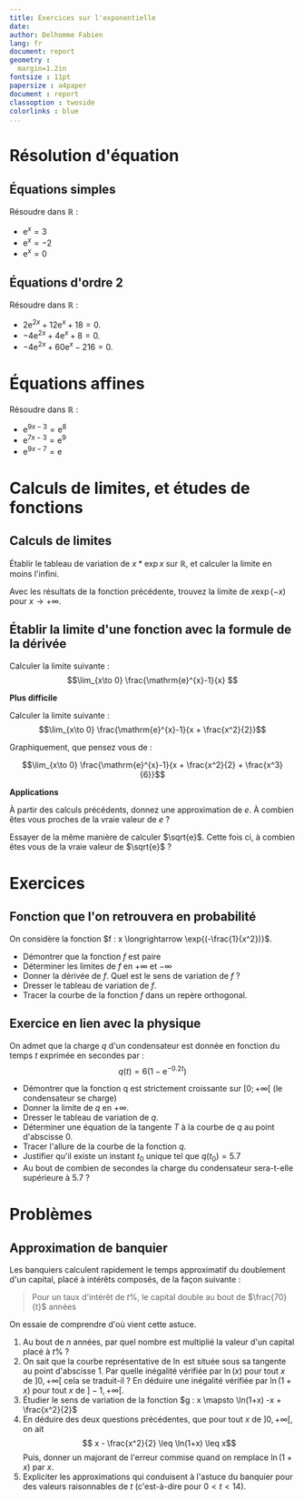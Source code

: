 ```yaml
---
title: Exercices sur l'exponentielle
date:
author: Delhomme Fabien
lang: fr
document: report
geometry :
  margin=1.2in
fontsize : 11pt
papersize : a4paper
document : report
classoption : twoside
colorlinks : blue
...
```



# Résolution d'équation

## Équations simples

Résoudre dans $\mathbb{R}$ :

  - $\mathrm{e}^{x} = 3$
  - $\mathrm{e}^{x} = -2$
  - $\mathrm{e}^{x} =  0$

## Équations d'ordre 2

Résoudre dans $\mathbb{R}$ :
 
  - $2 \mathrm{e}^{2 x}+12 \mathrm{e}^x+18=0$.
  - $-4 \mathrm{e}^{2 x}+4 \mathrm{e}^x+8=0$.
  - $-4 \mathrm{e}^{2 x}+60 \mathrm{e}^x-216=0$.

# Équations affines

Résoudre dans $\mathbb{R}$ :

  - $\mathrm{e}^{9 x-3}=\mathrm{e}^8$
  - $\mathrm{e}^{7 x-3}=\mathrm{e}^9$
  - $\mathrm{e}^{9 x-7}=\mathrm{e}$

# Calculs de limites, et études de fonctions

## Calculs de limites

Établir le tableau de variation de $x*\exp{x}$ sur $\mathbb{R}$, et calculer la
limite en moins l'infini.

Avec les résultats de la fonction précédente, trouvez la limite de $x\exp{(-x)}$
pour $x \to +\infty$.

## Établir la limite d'une fonction avec la formule de la dérivée

Calculer la limite suivante :
  $$\lim_{x\to 0} \frac{\mathrm{e}^{x}-1}{x} $$

**Plus difficile**

Calculer la limite suivante :
  $$\lim_{x\to 0} \frac{\mathrm{e}^{x}-1}{x + \frac{x^2}{2}}$$

Graphiquement, que pensez vous de :

  $$\lim_{x\to 0} \frac{\mathrm{e}^{x}-1}{x + \frac{x^2}{2} + \frac{x^3}{6}}$$

**Applications**

À partir des calculs précédents, donnez une approximation de $e$. À combien êtes
vous proches de la vraie valeur de $e$ ?

Essayer de la même manière de calculer $\sqrt{e}$. Cette fois ci, à combien êtes
vous de la vraie valeur de $\sqrt{e}$ ?

# Exercices 

## Fonction que l'on retrouvera en probabilité

On considère la fonction $f : x \longrightarrow \exp{(-\frac{1}{x^2})}$.

  - Démontrer que la fonction $f$ est paire
  - Déterminer les limites de $f$ en $+\infty$ et $-\infty$
  - Donner la dérivée de $f$. Quel est le sens de variation de $f$ ?
  - Dresser le tableau de variation de $f$.
  - Tracer la courbe de la fonction $f$ dans un repère orthogonal.

## Exercice en lien avec la physique 

On admet que la charge $q$ d'un condensateur est donnée en fonction du temps $t$
exprimée en secondes par :
  $$ q(t) = 6(1-\textrm{e}^{-0.2t})$$

  - Démontrer que la fonction q est strictement croissante sur $[0; +\infty[$ (le
      condensateur se charge)
  - Donner la limite de $q$ en $+\infty$.
  - Dresser le tableau de variation de $q$.
  - Déterminer une équation de la tangente $T$ à la courbe de $q$ au point
      d'abscisse $0$.
  - Tracer l'allure de la courbe de la fonction $q$.
  - Justifier qu'il existe un instant $t_0$ unique tel que $q(t_0) = 5.7$
  - Au bout de combien de secondes la charge du condensateur sera-t-elle
      supérieure à $5.7$ ?

# Problèmes

## Approximation de banquier

Les banquiers calculent rapidement le temps approximatif du doublement d'un
capital, placé à intérêts composés, de la façon suivante :

>   Pour un taux d'intérêt de $t\%$, le capital double au bout de $\frac{70}{t}$ années

On essaie de comprendre d'où vient cette astuce.

  1. Au bout de $n$ années, par quel nombre est multiplié la valeur d'un capital
     placé à $t\%$ ?
  2. On sait que la courbe représentative de $\ln$ est située sous sa tangente
     au point d'abscisse 1. Par quelle inégalité vérifiée par $\ln(x)$ pour tout
     $x$ de $]0, +\infty[$ cela se traduit-il ? En déduire une inégalité
     vérifiée par $\ln(1+x)$ pour tout $x$ de $]-1, +\infty[$.
  3. Étudier le sens de variation de la fonction $g : x \mapsto \ln(1+x) -x +
     \frac{x^2}{2}$
  4. En déduire des deux questions précédentes, que pour tout $x$ de $]0, +\infty[$, on ait
    $$ x - \frac{x^2}{2} \leq \ln(1+x) \leq x$$
    Puis, donner un majorant de l'erreur commise quand on remplace $\ln(1+x)$
    par $x$.
  5. Expliciter les approximations qui conduisent à l'astuce du banquier pour
     des valeurs raisonnables de $t$ (c'est-à-dire pour $0 < t < 14$).

